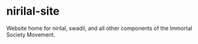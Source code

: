 # nirilal-site
Website home for nirilal, swadil, and all other components of the Immortal Society Movement.
